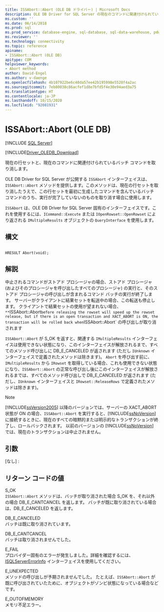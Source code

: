 ```yaml
---
title: ISSAbort::Abort (OLE DB ドライバー) | Microsoft Docs
description: OLE DB Driver for SQL Server の現在のコマンドに関連付けられている現在の行セットとバッチ コマンドが ISSAbort::Abort メソッドによって取り消されるしくみについて説明します。
ms.custom: ''
ms.date: 06/14/2018
ms.prod: sql
ms.prod_service: database-engine, sql-database, sql-data-warehouse, pdw
ms.reviewer: ''
ms.technology: connectivity
ms.topic: reference
apiname:
- ISSAbort::Abort (OLE DB)
apitype: COM
helpviewer_keywords:
- Abort method
author: David-Engel
ms.author: v-daenge
ms.openlocfilehash: 4b107922be6c40da57ee42b195998e5528f4a2ac
ms.sourcegitcommit: 7eb80038c86acfef1d8e7bfd5f4e30e94aed3a75
ms.translationtype: HT
ms.contentlocale: ja-JP
ms.lasthandoff: 10/15/2020
ms.locfileid: "92081931"
---
```

# <a name="issabortabort-ole-db"></a>ISSAbort::Abort (OLE DB)
[!INCLUDE [SQL Server](../../../includes/applies-to-version/sql-asdb-asdbmi-asa-pdw.md)]

[!INCLUDE[Driver_OLEDB_Download](../../../includes/driver_oledb_download.md)]

  現在の行セットと、現在のコマンドに関連付けられているバッチ コマンドを取り消します。  
  
OLE DB Driver for SQL Server が公開する `ISSAbort` インターフェイスは、`ISSAbort::Abort` メソッドを提供します。このメソッドは、現在の行セットを取り消したうえで、この行セットを最初に生成したコマンドを含んでいるバッチ コマンドのうち、実行が完了していないのものを取り消す場合に使用します。  
  
 `ISSAbort` は、OLE DB Driver for SQL Server 固有のインターフェイスです。これを使用するには、`ICommand::Execute` または `IOpenRowset::OpenRowset` により返される `IMultipleResults` オブジェクトの `QueryInterface` を使用します。  
  
## <a name="syntax"></a>構文  
  
```  
  
HRESULT Abort(void);  
```  
  
## <a name="remarks"></a>解説  
 中止されるコマンドがストアド プロシージャの場合、ストアド プロシージャ (およびそのプロシージャを呼び出したすべてのプロシージャ) の実行と、そのストアド プロシージャの呼び出しが含まれるコマンド バッチの実行が終了します。 サーバーがクライアントに結果セットを転送中の場合、この転送も停止します。 クライアントで結果セットの使用が望まれない場合、`**`ISSAbort::Abort` before releasing the rowset will speed up the rowset release, but if there is an open transaction and XACT_ABORT is ON, the transaction will be rolled back when `ISSAbort::Abort` の呼び出しが取り消されます  
  
 `ISSAbort::Abort` が S_OK を返すと、関連する `IMultipleResults` インターフェイスは使用できない状態になり、このインターフェイスが解放されるまで、すべてのメソッド呼び出しに DB_E_CANCELED が返されます (ただし `IUnknown` インターフェイスで定義されたメソッドは除きます)。 `Abort` を呼び出す前に、`IMultipleResults` から `IRowset` を取得している場合、これも使用できない状態になり、`ISSAbort::Abort` の正常な呼び出し後にこのインターフェイスが解放されるまでは、すべてのメソッド呼び出しで DB_E_CANCELED が返されます (ただし、`IUnknown` インターフェイスと `IRowset::ReleaseRows` で定義されたメソッドは除きます)。  
  
> [!NOTE]  
>  [!INCLUDE[ssVersion2005](../../../includes/ssversion2005-md.md)] 以降のバージョンでは、サーバーの XACT_ABORT 状態が ON の場合、`ISSAbort::Abort` を実行すると、[!INCLUDE[ssNoVersion](../../../includes/ssnoversion-md.md)] に接続するときに、現在のすべての暗黙的または明示的なトランザクションが終了し、ロールバックされます。 以前のバージョンの [!INCLUDE[ssNoVersion](../../../includes/ssnoversion-md.md)] では、現在のトランザクションは中止されません。  
  
## <a name="arguments"></a>引数  
 [なし] :  
  
## <a name="return-code-values"></a>リターン コードの値  
 S_OK  
 `ISSAbort::Abort` メソッドは、バッチが取り消された場合 S_OK を、それ以外の場合 DB_E_CANTCANCEL を返します。 バッチが既に取り消されている場合は、DB_E_CANCELED を返します。  
  
 DB_E_CANCELED  
 バッチは既に取り消されています。  
  
 DB_E_CANTCANCEL  
 バッチは取り消されませんでした。  
  
 E_FAIL  
 プロバイダー固有のエラーが発生しました。詳細を確認するには、[ISQLServerErrorInfo](./isqlservererrorinfo-geterrorinfo-ole-db.md) インターフェイスを使用してください。  
  
 E_UNEXPECTED  
 メソッドの呼び出しが予期されませんでした。 たとえば、`ISSAbort::Abort` が既に呼び出されていたために、オブジェクトがゾンビ状態になっている場合などです。  
  
 E_OUTOFMEMORY  
 メモリ不足エラー。  
  
